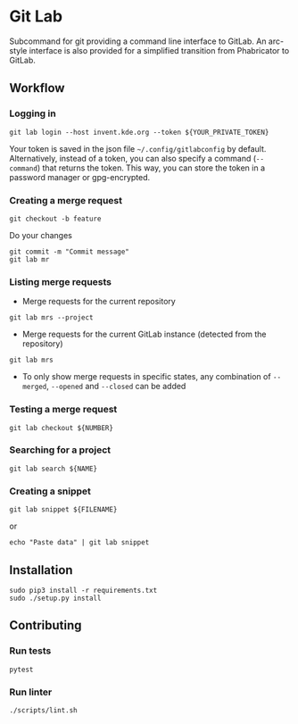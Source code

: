 # Git Lab

Subcommand for git providing a command line interface to GitLab.
An arc-style interface is also provided for a simplified transition from Phabricator to GitLab.

## Workflow

### Logging in

```
git lab login --host invent.kde.org --token ${YOUR_PRIVATE_TOKEN}
```

Your token is saved in the json file `~/.config/gitlabconfig` by default.
Alternatively, instead of a token, you can also specify a command (`--command`) that returns the token.
This way, you can store the token in a password manager or gpg-encrypted.

### Creating a merge request

```
git checkout -b feature
```

Do your changes

```
git commit -m "Commit message"
git lab mr
```

### Listing merge requests

* Merge requests for the current repository

```
git lab mrs --project
```

* Merge requests for the current GitLab instance (detected from the repository)
```
git lab mrs
```

* To only show merge requests in specific states, any combination of `--merged`, `--opened` and `--closed` can be added

### Testing a merge request

```
git lab checkout ${NUMBER}
```

### Searching for a project

```
git lab search ${NAME}
```

### Creating a snippet

```
git lab snippet ${FILENAME}
```

or

```
echo "Paste data" | git lab snippet
```

## Installation

```
sudo pip3 install -r requirements.txt
sudo ./setup.py install
```

## Contributing

### Run tests
```
pytest
```

### Run linter
```
./scripts/lint.sh
```